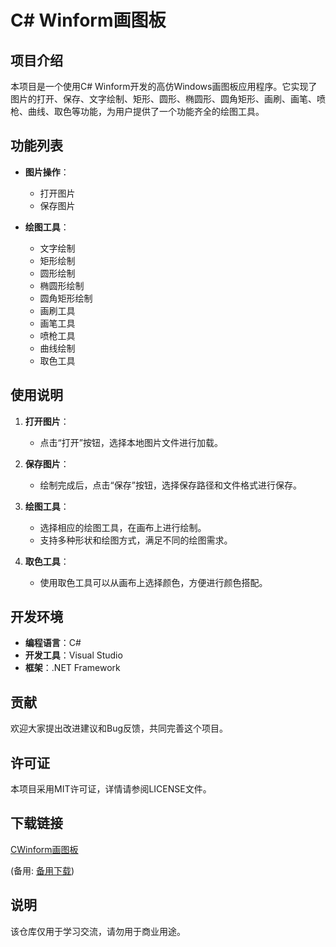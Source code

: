 # C# Winform画图板

## 项目介绍

本项目是一个使用C# Winform开发的高仿Windows画图板应用程序。它实现了图片的打开、保存、文字绘制、矩形、圆形、椭圆形、圆角矩形、画刷、画笔、喷枪、曲线、取色等功能，为用户提供了一个功能齐全的绘图工具。

## 功能列表

- **图片操作**：
  - 打开图片
  - 保存图片

- **绘图工具**：
  - 文字绘制
  - 矩形绘制
  - 圆形绘制
  - 椭圆形绘制
  - 圆角矩形绘制
  - 画刷工具
  - 画笔工具
  - 喷枪工具
  - 曲线绘制
  - 取色工具

## 使用说明

1. **打开图片**：
   - 点击“打开”按钮，选择本地图片文件进行加载。

2. **保存图片**：
   - 绘制完成后，点击“保存”按钮，选择保存路径和文件格式进行保存。

3. **绘图工具**：
   - 选择相应的绘图工具，在画布上进行绘制。
   - 支持多种形状和绘图方式，满足不同的绘图需求。

4. **取色工具**：
   - 使用取色工具可以从画布上选择颜色，方便进行颜色搭配。

## 开发环境

- **编程语言**：C#
- **开发工具**：Visual Studio
- **框架**：.NET Framework

## 贡献

欢迎大家提出改进建议和Bug反馈，共同完善这个项目。

## 许可证

本项目采用MIT许可证，详情请参阅LICENSE文件。

## 下载链接
[CWinform画图板](https://pan.quark.cn/s/14a5e6f1ebd8) 

(备用: [备用下载](https://pan.baidu.com/s/1yZNv6RPD-HLekJe9_tePog?pwd=1234))

## 说明

该仓库仅用于学习交流，请勿用于商业用途。
